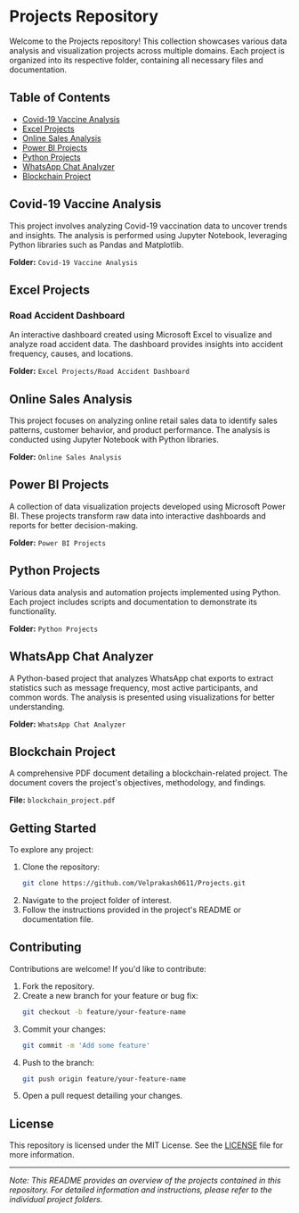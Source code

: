 # Projects Repository

Welcome to the Projects repository! This collection showcases various data analysis and visualization projects across multiple domains. Each project is organized into its respective folder, containing all necessary files and documentation.

## Table of Contents

- [Covid-19 Vaccine Analysis](#covid-19-vaccine-analysis)
- [Excel Projects](#excel-projects)
- [Online Sales Analysis](#online-sales-analysis)
- [Power BI Projects](#power-bi-projects)
- [Python Projects](#python-projects)
- [WhatsApp Chat Analyzer](#whatsapp-chat-analyzer)
- [Blockchain Project](#blockchain-project)

## Covid-19 Vaccine Analysis

This project involves analyzing Covid-19 vaccination data to uncover trends and insights. The analysis is performed using Jupyter Notebook, leveraging Python libraries such as Pandas and Matplotlib.

**Folder:** `Covid-19 Vaccine Analysis`

## Excel Projects

### Road Accident Dashboard

An interactive dashboard created using Microsoft Excel to visualize and analyze road accident data. The dashboard provides insights into accident frequency, causes, and locations.

**Folder:** `Excel Projects/Road Accident Dashboard`

## Online Sales Analysis

This project focuses on analyzing online retail sales data to identify sales patterns, customer behavior, and product performance. The analysis is conducted using Jupyter Notebook with Python libraries.

**Folder:** `Online Sales Analysis`

## Power BI Projects

A collection of data visualization projects developed using Microsoft Power BI. These projects transform raw data into interactive dashboards and reports for better decision-making.

**Folder:** `Power BI Projects`

## Python Projects

Various data analysis and automation projects implemented using Python. Each project includes scripts and documentation to demonstrate its functionality.

**Folder:** `Python Projects`

## WhatsApp Chat Analyzer

A Python-based project that analyzes WhatsApp chat exports to extract statistics such as message frequency, most active participants, and common words. The analysis is presented using visualizations for better understanding.

**Folder:** `WhatsApp Chat Analyzer`

## Blockchain Project

A comprehensive PDF document detailing a blockchain-related project. The document covers the project's objectives, methodology, and findings.

**File:** `blockchain_project.pdf`

## Getting Started

To explore any project:

1. Clone the repository:
   ```bash
   git clone https://github.com/Velprakash0611/Projects.git
   ```
2. Navigate to the project folder of interest.
3. Follow the instructions provided in the project's README or documentation file.

## Contributing

Contributions are welcome! If you'd like to contribute:

1. Fork the repository.
2. Create a new branch for your feature or bug fix:
   ```bash
   git checkout -b feature/your-feature-name
   ```
3. Commit your changes:
   ```bash
   git commit -m 'Add some feature'
   ```
4. Push to the branch:
   ```bash
   git push origin feature/your-feature-name
   ```
5. Open a pull request detailing your changes.

## License

This repository is licensed under the MIT License. See the [LICENSE](LICENSE) file for more information.

---

*Note: This README provides an overview of the projects contained in this repository. For detailed information and instructions, please refer to the individual project folders.* 
